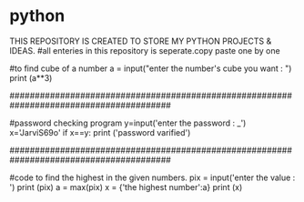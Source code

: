 # python
THIS REPOSITORY IS CREATED TO STORE MY PYTHON PROJECTS & IDEAS.
#all enteries in this repository is seperate.copy paste one by one

#to find cube of a number
a = input("enter the number's cube you want : ")
print (a**3)

########################################################################################

#password checking program
y=input('enter the password : _')
x='JarviS69o'
if x==y:
    print ('password varified')

########################################################################################

#code to find the highest in the given numbers.
pix = input('enter the value : ')
print (pix)
a = max(pix)
x = {'the highest number':a}
print (x)
